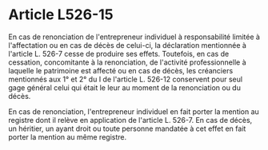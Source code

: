 # Article L526-15

En cas de renonciation de l'entrepreneur individuel à responsabilité limitée à l'affectation ou en cas de décès de celui-ci, la déclaration mentionnée à l'article L. 526-7 cesse de produire ses effets. Toutefois, en cas de cessation, concomitante à la renonciation, de l'activité professionnelle à laquelle le patrimoine est affecté ou en cas de décès, les créanciers mentionnés aux 1° et 2° du I de l'article L. 526-12 conservent pour seul gage général celui qui était le leur au moment de la renonciation ou du décès.

En cas de renonciation, l'entrepreneur individuel en fait porter la mention au registre dont il relève en application de l'article L. 526-7. En cas de décès, un héritier, un ayant droit ou toute personne mandatée à cet effet en fait porter la mention au même registre.
